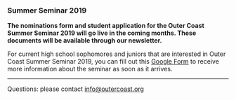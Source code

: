 ### Summer Seminar 2019

**The nominations form and student application for the Outer Coast Summer Seminar 2019 will go live in the coming months. These documents will be available through our newsletter.**  

For current high school sophomores and juniors that are interested in Outer Coast Summer Seminar 2019, you can fill out this [Google Form](https://docs.google.com/forms/d/e/1FAIpQLScYaNxZNDcuAIZIiFmm31_4_mK_3213GDLkTtn6OIOzIkAZ_g/viewform) to receive more information about the seminar as soon as it arrives.

***

Questions: please contact [info@outercoast.org](mailto:info@outercoast.org)
